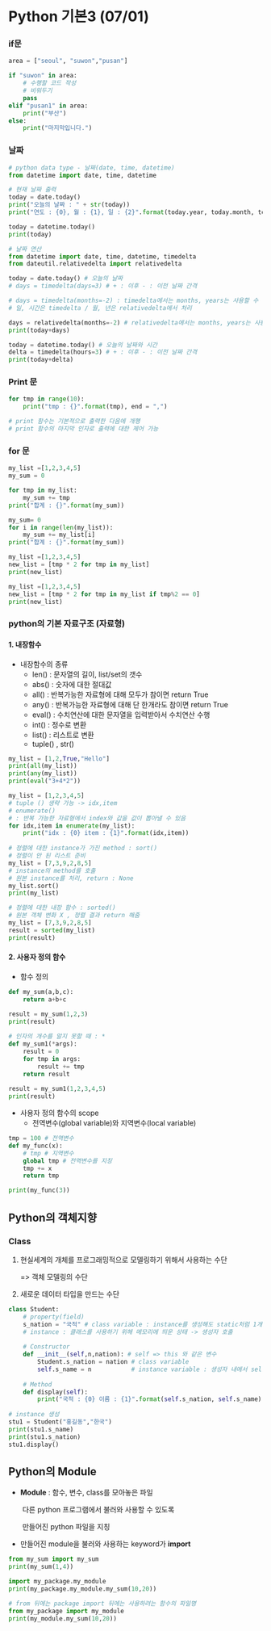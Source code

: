 # Python 기본3 (07/01)

### if문

``` python
area = ["seoul", "suwon","pusan"]

if "suwon" in area:
    # 수행할 코드 작성
    # 비워두기
    pass 
elif "pusan1" in area:
    print("부산")
else:
    print("마지막입니다.")
```

### 날짜

``` python
# python data type - 날짜(date, time, datetime)
from datetime import date, time, datetime

# 현재 날짜 출력
today = date.today()
print("오늘의 날짜 : " + str(today))
print("연도 : {0}, 월 : {1}, 일 : {2}".format(today.year, today.month, today.day))

today = datetime.today()
print(today)

# 날짜 연산
from datetime import date, time, datetime, timedelta
from dateutil.relativedelta import relativedelta

today = date.today() # 오늘의 날짜
# days = timedelta(days=3) # + : 이후 - : 이전 날짜 간격

# days = timedelta(months=-2) : timedelta에서는 months, years는 사용할 수 없음
# 일, 시간은 timedelta / 월, 년은 relativedelta에서 처리

days = relativedelta(months=-2) # relativedelta에서는 months, years는 사용할 수 있음
print(today+days)

today = datetime.today() # 오늘의 날짜와 시간
delta = timedelta(hours=3) # + : 이후 - : 이전 날짜 간격
print(today+delta)
```



### Print 문

``` python
for tmp in range(10):
    print("tmp : {}".format(tmp), end = ",")

# print 함수는 기본적으로 출력한 다음에 개행
# print 함수의 마지막 인자로 출력에 대한 제어 가능


```

### for 문

``` python
my_list =[1,2,3,4,5]
my_sum = 0

for tmp in my_list:
    my_sum += tmp
print("합계 : {}".format(my_sum))

my_sum= 0
for i in range(len(my_list)):
    my_sum += my_list[i]
print("합계 : {}".format(my_sum))

my_list =[1,2,3,4,5]
new_list = [tmp * 2 for tmp in my_list]
print(new_list)

my_list =[1,2,3,4,5]
new_list = [tmp * 2 for tmp in my_list if tmp%2 == 0]
print(new_list)
```



### python의 기본 자료구조 (자료형)

#### 1. 내장함수

- 내장함수의 종류
  - len() : 문자열의 길이, list/set의 갯수
  - abs() : 숫자에 대한 절대값
  - all() : 반복가능한 자료형에 대해 모두가 참이면 return True
  - any() : 반복가능한 자료형에 대해 단 한개라도 참이면 return True
  - eval() : 수치연산에 대한 문자열을 입력받아서 수치연산 수행
  - int() : 정수로 변환
  - list() : 리스트로 변환
  - tuple() , str()

``` python
my_list = [1,2,True,"Hello"]
print(all(my_list))
print(any(my_list))
print(eval("3+4*2"))

my_list = [1,2,3,4,5]
# tuple () 생략 가능 -> idx,item
# enumerate() 
# : 반복 가능한 자료형에서 index와 값을 값이 뽑아낼 수 있음
for idx,item in enumerate(my_list):
    print("idx : {0} item : {1}".format(idx,item))
    
# 정렬에 대한 instance가 가진 method : sort()
# 정렬이 안 된 리스트 준비
my_list = [7,3,9,2,8,5]
# instance의 method를 호출
# 원본 instance를 처리, return : None
my_list.sort()
print(my_list)

# 정렬에 대한 내장 함수 : sorted()
# 원본 객체 변화 X , 정렬 결과 return 해줌
my_list = [7,3,9,2,8,5]
result = sorted(my_list) 
print(result)
```

#### 2. 사용자 정의 함수

- 함수 정의

``` python
def my_sum(a,b,c):
    return a+b+c
    
result = my_sum(1,2,3)
print(result)

# 인자의 개수를 알지 못할 때 : *
def my_sum1(*args):
    result = 0
    for tmp in args:
        result += tmp
    return result 
    
result = my_sum1(1,2,3,4,5)
print(result)
```

- 사용자 정의 함수의 scope
  - 전역변수(global variable)와 지역변수(local variable)

``` python
tmp = 100 # 전역변수
def my_func(x):
    # tmp # 지역변수
    global tmp # 전역변수를 지칭
    tmp += x
    return tmp

print(my_func(3))
```



## Python의 객체지향

### Class
1. 현실세계의 개체를 프로그래밍적으로 모델링하기 위해서 사용하는 수단

   => 객체 모델링의 수단

2. 새로운 데이터 타입을 만드는 수단

``` python
class Student:
    # property(field)
    s_nation = "국적" # class variable : instance를 생성해도 static처럼 1개의 변수 공유 가능
    # instance : 클래스를 사용하기 위해 메모리에 띄운 상태 -> 생성자 호출
    
    # Constructor
    def __init__(self,n,nation): # self => this 와 같은 변수
        Student.s_nation = nation # class variable
        self.s_name = n           # instance variable : 생성자 내에서 self 키워드와 같이 변수 선언하면 instance 변수
    
    # Method
    def display(self):
        print("국적 : {0} 이름 : {1}".format(self.s_nation, self.s_name))
    
# instance 생성
stu1 = Student("홍길동","한국")
print(stu1.s_name)
print(stu1.s_nation)
stu1.display()

```



## Python의 Module

- **Module** : 함수, 변수, class를 모아놓은 파일

  ​				다른 python 프로그램에서 불러와 사용할 수 있도록

  ​				만들어진 python 파일을 지칭

- 만들어진 module을 불러와 사용하는 keyword가 **import**

``` python
from my_sum import my_sum
print(my_sum(1,4))

import my_package.my_module
print(my_package.my_module.my_sum(10,20))

# from 뒤에는 package import 뒤에는 사용하려는 함수의 파일명
from my_package import my_module
print(my_module.my_sum(10,20))
```

